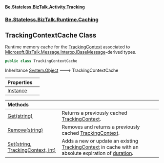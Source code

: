 #### [Be.Stateless.BizTalk.Activity.Tracking](README.md 'README')
### [Be.Stateless.BizTalk.Runtime.Caching](Be.Stateless.BizTalk.Runtime.Caching.md 'Be.Stateless.BizTalk.Runtime.Caching')

## TrackingContextCache Class

Runtime memory cache for the [TrackingContext](TrackingContext.md 'Be.Stateless.BizTalk.Activity.Tracking.TrackingContext') associated to [Microsoft.BizTalk.Message.Interop.IBaseMessage](https://docs.microsoft.com/en-us/dotnet/api/Microsoft.BizTalk.Message.Interop.IBaseMessage 'Microsoft.BizTalk.Message.Interop.IBaseMessage')-derived types.

```csharp
public class TrackingContextCache
```

Inheritance [System.Object](https://docs.microsoft.com/en-us/dotnet/api/System.Object 'System.Object') &#129106; TrackingContextCache

| Properties | |
| :--- | :--- |
| [Instance](TrackingContextCache.Instance.md 'Be.Stateless.BizTalk.Runtime.Caching.TrackingContextCache.Instance') | |

| Methods | |
| :--- | :--- |
| [Get(string)](TrackingContextCache.Get(string).md 'Be.Stateless.BizTalk.Runtime.Caching.TrackingContextCache.Get(string)') | Returns a previously cached [TrackingContext](TrackingContext.md 'Be.Stateless.BizTalk.Activity.Tracking.TrackingContext'). |
| [Remove(string)](TrackingContextCache.Remove(string).md 'Be.Stateless.BizTalk.Runtime.Caching.TrackingContextCache.Remove(string)') | Removes and returns a previously cached [TrackingContext](TrackingContext.md 'Be.Stateless.BizTalk.Activity.Tracking.TrackingContext'). |
| [Set(string, TrackingContext, int)](TrackingContextCache.Set(string,TrackingContext,int).md 'Be.Stateless.BizTalk.Runtime.Caching.TrackingContextCache.Set(string, Be.Stateless.BizTalk.Activity.Tracking.TrackingContext, int)') | Adds a new or update an existing [TrackingContext](TrackingContext.md 'Be.Stateless.BizTalk.Activity.Tracking.TrackingContext') in cache with an absolute expiration of [duration](TrackingContextCache.Set(string,TrackingContext,int).md#Be.Stateless.BizTalk.Runtime.Caching.TrackingContextCache.Set(string,Be.Stateless.BizTalk.Activity.Tracking.TrackingContext,int).duration 'Be.Stateless.BizTalk.Runtime.Caching.TrackingContextCache.Set(string, Be.Stateless.BizTalk.Activity.Tracking.TrackingContext, int).duration'). |
